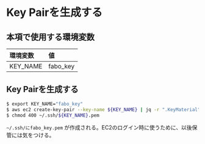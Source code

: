 # Key Pairを生成する

## 本項で使用する環境変数

|環境変数|値|
|:--|:--|
|KEY_NAME|fabo_key|

## Key Pairを生成する

```bash
$ export KEY_NAME="fabo_key"
$ aws ec2 create-key-pair --key-name ${KEY_NAME} | jq -r ".KeyMaterial" > ~/.ssh/${KEY_NAME}.pem
$ chmod 400 ~/.ssh/${KEY_NAME}.pem
```
`~/.ssh/にfabo_key.pem` が作成される。EC2のログイン時に使うために、以後保管には気をつける。

